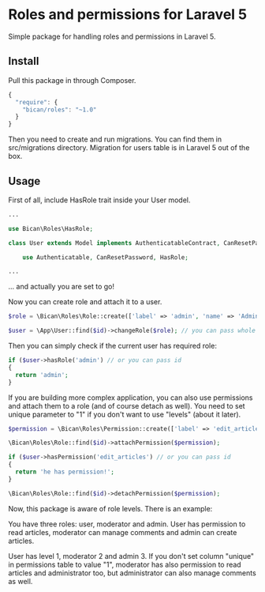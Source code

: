 # Roles and permissions for Laravel 5

Simple package for handling roles and permissions in Laravel 5.

## Install

Pull this package in through Composer.

```js
{
  "require": {
    "bican/roles": "~1.0"
  }
}
```

Then you need to create and run migrations. You can find them in src/migrations directory. Migration for users table is in Laravel 5 out of the box.

## Usage

First of all, include HasRole trait inside your User model.

```php
...

use Bican\Roles\HasRole;

class User extends Model implements AuthenticatableContract, CanResetPasswordContract {

	use Authenticatable, CanResetPassword, HasRole;

...
```

... and actually you are set to go!

Now you can create role and attach it to a user.

```php
$role = \Bican\Roles\Role::create(['label' => 'admin', 'name' => 'Administrator']);

$user = \App\User::find($id)->changeRole($role); // you can pass whole object, or just id
```

Then you can simply check if the current user has required role:

```php
if ($user->hasRole('admin') // or you can pass id
{
  return 'admin';
}
```

If you are building more complex application, you can also use permissions and attach them to a role (and of course detach as well).
You need to set unique parameter to "1" if you don't want to use "levels" (about it later).

```php
$permission = \Bican\Roles\Permission::create(['label' => 'edit_articles', 'name' => 'Edit articles', 'unique' => 1]);

\Bican\Roles\Role::find($id)->attachPermission($permission);

if ($user->hasPermission('edit_articles') // or you can pass id
{
  return 'he has permission!';
}

\Bican\Roles\Role::find($id)->detachPermission($permission);
```

Now, this package is aware of role levels. There is an example:

You have three roles: user, moderator and admin. User has permission to read articles, moderator can manage comments and admin can create articles.

User has level 1, moderator 2 and admin 3. If you don't set column "unique" in permissions table to value "1", moderator has also permission to read articles and administrator too, but administrator can also manage comments as well.


